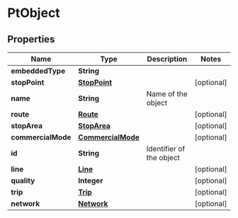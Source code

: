 
# PtObject

## Properties
Name | Type | Description | Notes
------------ | ------------- | ------------- | -------------
**embeddedType** | **String** |  | 
**stopPoint** | [**StopPoint**](StopPoint.md) |  |  [optional]
**name** | **String** | Name of the object | 
**route** | [**Route**](Route.md) |  |  [optional]
**stopArea** | [**StopArea**](StopArea.md) |  |  [optional]
**commercialMode** | [**CommercialMode**](CommercialMode.md) |  |  [optional]
**id** | **String** | Identifier of the object | 
**line** | [**Line**](Line.md) |  |  [optional]
**quality** | **Integer** |  |  [optional]
**trip** | [**Trip**](Trip.md) |  |  [optional]
**network** | [**Network**](Network.md) |  |  [optional]



